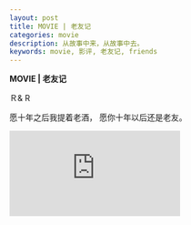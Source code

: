 ```yaml
---
layout: post
title: MOVIE | 老友记
categories: movie
description: 从故事中来，从故事中去。
keywords: movie, 影评, 老友记, friends
---
```

**MOVIE | 老友记**

Ｒ& R

愿十年之后我提着老酒， 愿你十年以后还是老友。

<iframe src="https://player.bilibili.com/player.html?aid=979021818&bvid=BV1Z44y1H7h2&cid=508455475&p=1&autoplay=0" scrolling="no" border="0" frameborder="no" framespacing="0"> </iframe>
